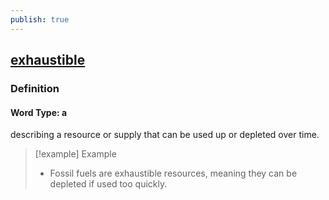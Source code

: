 ```yaml
---
publish: true
---
```


## [exhaustible](https://dictionary.cambridge.org/dictionary/english/exhaustible)

### Definition
#### Word Type: a
describing a resource or supply that can be used up or depleted over time.

>[!example] Example
> - Fossil fuels are exhaustible resources, meaning they can be depleted if used too quickly.
